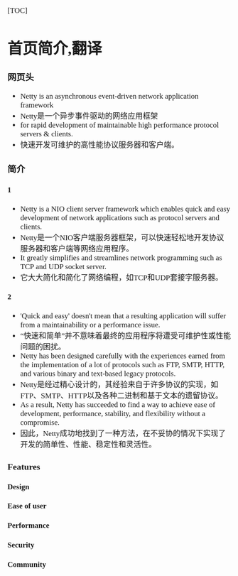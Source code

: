 <span  style="font-family: Simsun,serif; font-size: 17px; ">

[TOC]

# 首页简介,翻译

### 网页头

- Netty is an asynchronous event-driven network application framework
- Netty是一个异步事件驱动的网络应用框架
- for rapid development of maintainable high performance protocol servers & clients.
- 快速开发可维护的高性能协议服务器和客户端。

### 简介

#### 1

- Netty is a NIO client server framework which enables quick and easy development of network applications such as
  protocol servers and clients.
- Netty是一个NIO客户端服务器框架，可以快速轻松地开发协议服务器和客户端等网络应用程序。
- It greatly simplifies and streamlines network programming such as TCP and UDP socket server.
- 它大大简化和简化了网络编程，如TCP和UDP套接字服务器。

#### 2

- 'Quick and easy' doesn't mean that a resulting application will suffer from a maintainability or a performance issue.
- “快速和简单”并不意味着最终的应用程序将遭受可维护性或性能问题的困扰。
- Netty has been designed carefully with the experiences earned from the implementation of a lot of protocols such as
  FTP, SMTP, HTTP, and various binary and text-based legacy protocols.
- Netty是经过精心设计的，其经验来自于许多协议的实现，如FTP、SMTP、HTTP以及各种二进制和基于文本的遗留协议。
- As a result, Netty has succeeded to find a way to achieve ease of development, performance, stability, and flexibility
  without a compromise.
- 因此，Netty成功地找到了一种方法，在不妥协的情况下实现了开发的简单性、性能、稳定性和灵活性。

### Features

#### Design

#### Ease of user

#### Performance

#### Security

#### Community

</span>
